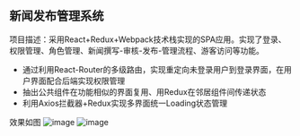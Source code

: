 ## 新闻发布管理系统
项目描述：采用React+Redux+Webpack技术栈实现的SPA应用。实现了登录、权限管理、角色管理、新闻撰写-审核-发布-管理流程、游客访问等功能。
- 通过利用React-Router的多级路由，实现重定向未登录用户到登录界面，在用户界面配合后端实现权限管理
- 抽出公共组件在功能相似的界面复用、用Redux在邻居组件间传递状态
- 利用Axios拦截器+Redux实现多界面统一Loading状态管理

效果如图
![image](https://user-images.githubusercontent.com/31459641/128704536-29acbebe-4841-48e5-910a-8c0b08313d15.png)
![image](https://user-images.githubusercontent.com/31459641/128704808-f319dc3a-e161-4825-97b0-c70dd90a9779.png)
